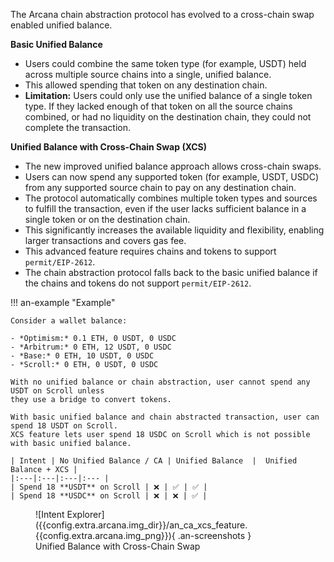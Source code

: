 The Arcana chain abstraction protocol has evolved to a cross-chain swap
enabled unified balance.

**Basic Unified Balance**

- Users could combine the same token type (for example, USDT) held across
  multiple source chains into a single, unified balance.
- This allowed spending that token on any destination chain.
- **Limitation:** Users could only use the unified balance of a single
  token type. If they lacked enough of that token on all the source
  chains combined, or had no liquidity on the destination chain, they
  could not complete the transaction.

**Unified Balance with Cross-Chain Swap (XCS)**

- The new improved unified balance approach allows cross-chain swaps. 
- Users can now spend any supported token (for example, USDT, USDC) from 
  any supported source chain to pay on any destination chain.
- The protocol automatically combines multiple token types and 
  sources to fulfill the transaction, even if the user lacks
  sufficient balance in a single token or on the destination chain.
- This significantly increases the available liquidity and flexibility,
  enabling larger transactions and covers gas fee.
- This advanced feature requires chains and tokens to support `permit/EIP-2612`. 
- The chain abstraction protocol falls back to the basic unified balance if the chains
  and tokens do not support `permit/EIP-2612`.

!!! an-example "Example"

    Consider a wallet balance:
      
    - *Optimism:* 0.1 ETH, 0 USDT, 0 USDC 
    - *Arbitrum:* 0 ETH, 12 USDT, 0 USDC 
    - *Base:* 0 ETH, 10 USDT, 0 USDC 
    - *Scroll:* 0 ETH, 0 USDT, 0 USDC 

    With no unified balance or chain abstraction, user cannot spend any USDT on Scroll unless
    they use a bridge to convert tokens.

    With basic unified balance and chain abstracted transaction, user can spend 18 USDT on Scroll.
    XCS feature lets user spend 18 USDC on Scroll which is not possible with basic unified balance.

    | Intent | No Unified Balance / CA | Unified Balance  |  Unified Balance + XCS |
    |:---|:---|:---|:--- | 
    | Spend 18 **USDT** on Scroll | ❌ | ✅ | ✅ |
    | Spend 18 **USDC** on Scroll | ❌ | ❌ | ✅ |

<figure markdown="span">
    ![Intent Explorer]({{config.extra.arcana.img_dir}}/an_ca_xcs_feature.{{config.extra.arcana.img_png}}){ .an-screenshots }
    <figcaption>Unified Balance with Cross-Chain Swap</figcaption>
</figure>